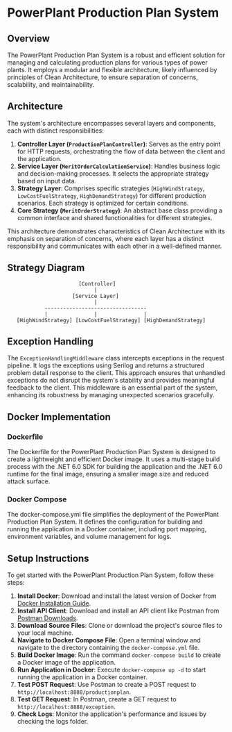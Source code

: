 # PowerPlant Production Plan System

## Overview

The PowerPlant Production Plan System is a robust and efficient solution for managing and calculating production plans for various types of power plants. It employs a modular and flexible architecture, likely influenced by principles of Clean Architecture, to ensure separation of concerns, scalability, and maintainability.

## Architecture

The system's architecture encompasses several layers and components, each with distinct responsibilities:

1. **Controller Layer (`ProductionPlanController`)**: Serves as the entry point for HTTP requests, orchestrating the flow of data between the client and the application.
2. **Service Layer (`MeritOrderCalculationService`)**: Handles business logic and decision-making processes. It selects the appropriate strategy based on input data.
3. **Strategy Layer**: Comprises specific strategies (`HighWindStrategy`, `LowCostFuelStrategy`, `HighDemandStrategy`) for different production scenarios. Each strategy is optimized for certain conditions.
4. **Core Strategy (`MeritOrderStrategy`)**: An abstract base class providing a common interface and shared functionalities for different strategies.

This architecture demonstrates characteristics of Clean Architecture with its emphasis on separation of concerns, where each layer has a distinct responsibility and communicates with each other in a well-defined manner.

## Strategy Diagram

                           [Controller]
                                |
                         [Service Layer]
                                |
                ---------------------------------
                |               |               |
       [HighWindStrategy] [LowCostFuelStrategy] [HighDemandStrategy]


## Exception Handling

The `ExceptionHandlingMiddleware` class intercepts exceptions in the request pipeline. It logs the exceptions using Serilog and returns a structured problem detail response to the client. This approach ensures that unhandled exceptions do not disrupt the system's stability and provides meaningful feedback to the client.
This middleware is an essential part of the system, enhancing its robustness by managing unexpected scenarios gracefully.

## Docker Implementation

### Dockerfile

The Dockerfile for the PowerPlant Production Plan System is designed to create a lightweight and efficient Docker image. It uses a multi-stage build process with the .NET 6.0 SDK for building the application and the .NET 6.0 runtime for the final image, ensuring a smaller image size and reduced attack surface.

### Docker Compose

The docker-compose.yml file simplifies the deployment of the PowerPlant Production Plan System. It defines the configuration for building and running the application in a Docker container, including port mapping, environment variables, and volume management for logs.

## Setup Instructions

To get started with the PowerPlant Production Plan System, follow these steps:

1. **Install Docker**: Download and install the latest version of Docker from [Docker Installation Guide](https://docs.docker.com/engine/install/).
2. **Install API Client**: Download and install an API client like Postman from [Postman Downloads](https://www.postman.com/downloads/).
3. **Download Source Files**: Clone or download the project's source files to your local machine.
4. **Navigate to Docker Compose File**: Open a terminal window and navigate to the directory containing the `docker-compose.yml` file.
5. **Build Docker Image**: Run the command `docker-compose build` to create a Docker image of the application.
6. **Run Application in Docker**: Execute `docker-compose up -d` to start running the application in a Docker container.
7. **Test POST Request**: Use Postman to create a POST request to `http://localhost:8888/productionplan`.
8. **Test GET Request**: In Postman, create a GET request to `http://localhost:8888/exception`.
9. **Check Logs**: Monitor the application's performance and issues by checking the logs folder.
